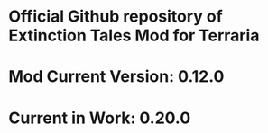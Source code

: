 # Official Github repository of Extinction Tales Mod for Terraria
# Mod Current Version: 0.12.0
# Current in Work: 0.20.0


